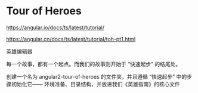 # Tour of Heroes

https://angular.io/docs/ts/latest/tutorial/



https://angular.cn/docs/ts/latest/tutorial/toh-pt1.html

英雄编辑器


每一个故事，都有一个起点。而我们的故事则开始于 “快速起步” 的结尾处。

创建一个名为 angular2-tour-of-heroes 的文件夹，并且遵循 “快速起步” 中的步骤初始化它—— 环境准备、目录结构，并放进我们《英雄指南》的核心文件